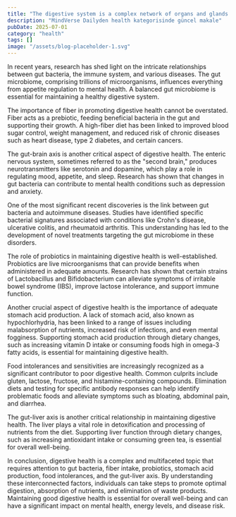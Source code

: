 ```yaml
---
title: "The digestive system is a complex network of organs and glands that work together to break down food, absorb nutrients, and eliminate waste products. Maintaining good digestive health is essential ..."
description: "MindVerse Dailyden health kategorisinde güncel makale"
pubDate: 2025-07-01
category: "health"
tags: []
image: "/assets/blog-placeholder-1.svg"
---
```


In recent years, research has shed light on the intricate relationships between gut bacteria, the immune system, and various diseases. The gut microbiome, comprising trillions of microorganisms, influences everything from appetite regulation to mental health. A balanced gut microbiome is essential for maintaining a healthy digestive system.

The importance of fiber in promoting digestive health cannot be overstated. Fiber acts as a prebiotic, feeding beneficial bacteria in the gut and supporting their growth. A high-fiber diet has been linked to improved blood sugar control, weight management, and reduced risk of chronic diseases such as heart disease, type 2 diabetes, and certain cancers.

The gut-brain axis is another critical aspect of digestive health. The enteric nervous system, sometimes referred to as the "second brain," produces neurotransmitters like serotonin and dopamine, which play a role in regulating mood, appetite, and sleep. Research has shown that changes in gut bacteria can contribute to mental health conditions such as depression and anxiety.

One of the most significant recent discoveries is the link between gut bacteria and autoimmune diseases. Studies have identified specific bacterial signatures associated with conditions like Crohn's disease, ulcerative colitis, and rheumatoid arthritis. This understanding has led to the development of novel treatments targeting the gut microbiome in these disorders.

The role of probiotics in maintaining digestive health is well-established. Probiotics are live microorganisms that can provide benefits when administered in adequate amounts. Research has shown that certain strains of Lactobacillus and Bifidobacterium can alleviate symptoms of irritable bowel syndrome (IBS), improve lactose intolerance, and support immune function.

Another crucial aspect of digestive health is the importance of adequate stomach acid production. A lack of stomach acid, also known as hypochlorhydria, has been linked to a range of issues including malabsorption of nutrients, increased risk of infections, and even mental fogginess. Supporting stomach acid production through dietary changes, such as increasing vitamin D intake or consuming foods high in omega-3 fatty acids, is essential for maintaining digestive health.

Food intolerances and sensitivities are increasingly recognized as a significant contributor to poor digestive health. Common culprits include gluten, lactose, fructose, and histamine-containing compounds. Elimination diets and testing for specific antibody responses can help identify problematic foods and alleviate symptoms such as bloating, abdominal pain, and diarrhea.

The gut-liver axis is another critical relationship in maintaining digestive health. The liver plays a vital role in detoxification and processing of nutrients from the diet. Supporting liver function through dietary changes, such as increasing antioxidant intake or consuming green tea, is essential for overall well-being.

In conclusion, digestive health is a complex and multifaceted topic that requires attention to gut bacteria, fiber intake, probiotics, stomach acid production, food intolerances, and the gut-liver axis. By understanding these interconnected factors, individuals can take steps to promote optimal digestion, absorption of nutrients, and elimination of waste products. Maintaining good digestive health is essential for overall well-being and can have a significant impact on mental health, energy levels, and disease risk.
